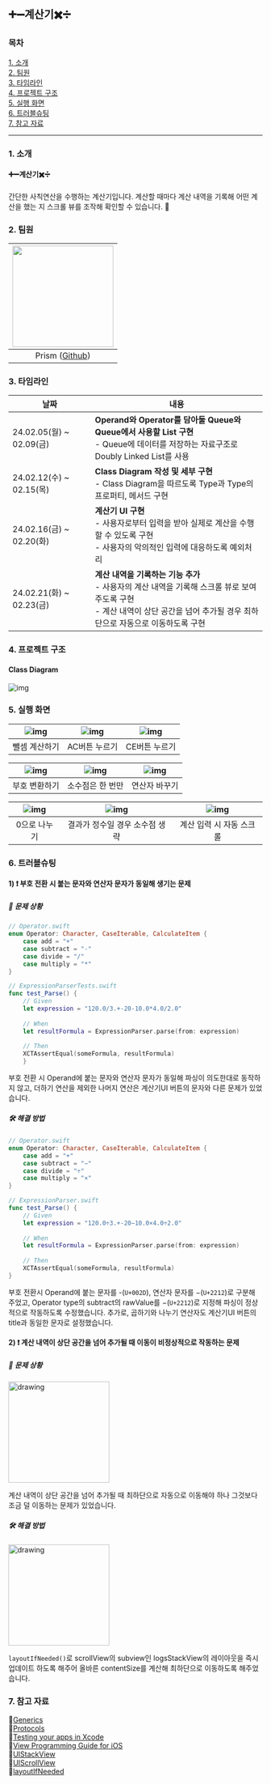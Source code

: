 ## ➕➖계산기✖️➗

### 목차
[1. 소개](#1-소개)  
[2. 팀원](#2-팀원)  
[3. 타임라인](#3-타임라인)  
[4. 프로젝트 구조](#4-프로젝트-구조)  
[5. 실행 화면](#5-실행-화면)  
[6. 트러블슈팅](#6-트러블슈팅)  
[7. 참고 자료](#8-참고-자료)  

---
### 1. 소개
#### **➕➖계산기✖️➗**
간단한 사칙연산을 수행하는 계산기입니다. 계산할 때마다 계산 내역을 기록해 어떤 계산을 했는 지 스크롤 뷰를 조작해 확인할 수 있습니다. 🔎

### 2. 팀원
| <img src="https://avatars.githubusercontent.com/u/27756800?s=48&v=4" width="200"> |
| :---: |
| Prism ([Github](https://github.com/PrismSpirit/)) |

### 3. 타임라인
| 날짜 | 내용 |
| --- | --- |
| 24.02.05(월) ~ 02.09(금) | **Operand와 Operator를 담아둘 Queue와 Queue에서 사용할 List 구현**<br>- Queue에 데이터를 저장하는 자료구조로 Doubly Linked List를 사용 |
| 24.02.12(수) ~ 02.15(목) | **Class Diagram 작성 및 세부 구현**<br>- Class Diagram을 따르도록 Type과 Type의 프로퍼티, 메서드 구현 |
| 24.02.16(금) ~ 02.20(화) | **계산기 UI 구현**<br>- 사용자로부터 입력을 받아 실제로 계산을 수행할 수 있도록 구현<br>- 사용자의 악의적인 입력에 대응하도록 예외처리 |
| 24.02.21(화) ~ 02.23(금) | **계산 내역을 기록하는 기능 추가**<br>- 사용자의 계산 내역을 기록해 스크롤 뷰로 보여주도록 구현<br>- 계산 내역이 상단 공간을 넘어 추가될 경우 최하단으로 자동으로 이동하도록 구현 |


### 4. 프로젝트 구조
#### Class Diagram
![img](<https://raw.githubusercontent.com/PrismSpirit/ios-calculator-app/ic_11_prism/Calculator_ClassDiagram.png>)

### 5. 실행 화면
| ![img](<https://raw.githubusercontent.com/kkomgi/ios-calculator-app/Team_step1/Screenshots/subtract.gif>) | ![img](<https://raw.githubusercontent.com/kkomgi/ios-calculator-app/Team_step1/Screenshots/ACButton.gif>) | ![img](<https://raw.githubusercontent.com/kkomgi/ios-calculator-app/Team_step1/Screenshots/CEButton.gif>) |
| :---: | :---: | :---: |
| 뺄셈 계산하기 | AC버튼 누르기 | CE버튼 누르기 |

| ![img](<https://raw.githubusercontent.com/kkomgi/ios-calculator-app/Team_step1/Screenshots/signToggleButton.gif>) | ![img](<https://raw.githubusercontent.com/kkomgi/ios-calculator-app/Team_step1/Screenshots/dotOnlyOnce.gif>) | ![img](<https://raw.githubusercontent.com/kkomgi/ios-calculator-app/Team_step1/Screenshots/operatorsInput.gif>) |
| :---: | :---: | :---: |
| 부호 변환하기 | 소수점은 한 번만 | 연산자 바꾸기 |

| ![img](<https://raw.githubusercontent.com/kkomgi/ios-calculator-app/Team_step1/Screenshots/divisionByZero.gif>) | ![img](<https://raw.githubusercontent.com/kkomgi/ios-calculator-app/Team_step1/Screenshots/automaticallyChangeDoubleToIntWhenFractionIs0.gif>) | ![img](<https://raw.githubusercontent.com/kkomgi/ios-calculator-app/Team_step1/Screenshots/automaticallyScrollDownToBottom.gif>) |
| :---: | :---: | :---: |
| 0으로 나누기 | 결과가 정수일 경우 소수점 생략 | 계산 입력 시 자동 스크롤 |

### 6. 트러블슈팅
#### 1) ❗️ 부호 전환 시 붙는 문자와 연산자 문자가 동일해 생기는 문제
##### 📌 문제 상황
```swift
// Operator.swift
enum Operator: Character, CaseIterable, CalculateItem {
    case add = "+"
    case subtract = "-"
    case divide = "/"
    case multiply = "*"
}
```
```swift
// ExpressionParserTests.swift
func test_Parse() {
    // Given
    let expression = "120.0/3.+-20-10.0*4.0/2.0"
    
    // When
    let resultFormula = ExpressionParser.parse(from: expression)
    
    // Then
    XCTAssertEqual(someFormula, resultFormula)
    }

```
부호 전환 시 Operand에 붙는 문자와 연산자 문자가 동일해 파싱이 의도한대로 동작하지 않고, 더하기 연산을 제외한 나머지 연산은 계산기UI 버튼의 문자와 다른 문제가 있었습니다.

##### 🛠️ 해결 방법
```swift
// Operator.swift
enum Operator: Character, CaseIterable, CalculateItem {
    case add = "+"
    case subtract = "−"
    case divide = "÷"
    case multiply = "×"
}
```
```swift
// ExpressionParser.swift
func test_Parse() {
    // Given
    let expression = "120.0÷3.+-20−10.0×4.0÷2.0"
    
    // When
    let resultFormula = ExpressionParser.parse(from: expression)
    
    // Then
    XCTAssertEqual(someFormula, resultFormula)
}
```
부호 전환시 Operand에 붙는 문자를 -(`U+002D`), 연산자 문자를 −(`U+2212`)로 구분해 주었고, Operator type의 subtract의 rawValue를 −(`U+2212`)로 지정해 파싱이 정상적으로 작동하도록 수정했습니다. 추가로, 곱하기와 나누기 연산자도 계산기UI 버튼의 title과 동일한 문자로 설정했습니다.

#### 2) ❗️ 계산 내역이 상단 공간을 넘어 추가될 때 이동이 비정상적으로 작동하는 문제
##### 📌 문제 상황
<img src="https://raw.githubusercontent.com/PrismSpirit/ios-calculator-app/ic_11_prism/Screenshots/withoutLayoutIfNeeded.gif" alt="drawing" width="200"/>

계산 내역이 상단 공간을 넘어 추가될 때 최하단으로 자동으로 이동해야 하나 그것보다 조금 덜 이동하는 문제가 있었습니다.

##### 🛠️ 해결 방법
<img src="https://raw.githubusercontent.com/PrismSpirit/ios-calculator-app/ic_11_prism/Screenshots/withLayoutIfNeeded.gif" alt="drawing" width="200"/>

`layoutIfNeeded()`로 scrollView의 subview인 logsStackView의 레이아웃을 즉시 업데이트 하도록 해주어 올바른 contentSize를 계산해 최하단으로 이동하도록 해주었습니다.

### 7. 참고 자료
📍[Generics](<https://docs.swift.org/swift-book/documentation/the-swift-programming-language/generics>)  
📍[Protocols](<https://docs.swift.org/swift-book/documentation/the-swift-programming-language/protocols>)  
📍[Testing your apps in Xcode](<https://developer.apple.com/documentation/xcode/testing-your-apps-in-xcode>)  
📍[View Programming Guide for iOS](<https://developer.apple.com/library/archive/documentation/WindowsViews/Conceptual/ViewPG_iPhoneOS/WindowsandViews/WindowsandViews.html#//apple_ref/doc/uid/TP40009503-CH2-SW1>)  
📍[UIStackView](<https://developer.apple.com/documentation/uikit/uistackview>)  
📍[UIScrollView](<https://developer.apple.com/documentation/uikit/uiscrollview>)  
📍[layoutIfNeeded](<https://developer.apple.com/documentation/uikit/uiview/1622507-layoutifneeded>)  
